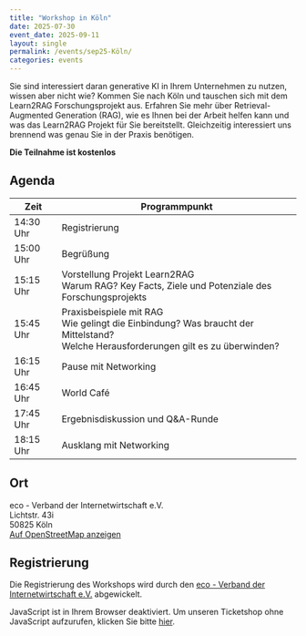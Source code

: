 ```yaml
---
title: "Workshop in Köln"
date: 2025-07-30
event_date: 2025-09-11
layout: single
permalink: /events/sep25-Köln/
categories: events
---
```


Sie sind interessiert daran generative KI in Ihrem Unternehmen zu nutzen, wissen aber nicht wie? Kommen Sie nach Köln und tauschen sich mit dem Learn2RAG Forschungsprojekt aus. Erfahren Sie mehr über Retrieval-Augmented Generation (RAG), wie es Ihnen bei der Arbeit helfen kann und was das Learn2RAG Projekt für Sie bereitstellt. Gleichzeitig interessiert uns brennend was genau Sie in der Praxis benötigen.

**Die Teilnahme ist kostenlos**

## Agenda

<table>
  <thead>
    <tr>
      <th><strong>Zeit</strong></th>
      <th><strong>Programmpunkt</strong></th>
    </tr>
  </thead>
  <tbody>
    <tr>
      <td>14:30 Uhr</td>
      <td>Registrierung</td>
    </tr>
    <tr>
      <td>15:00 Uhr</td>
      <td>Begrüßung</td>
    </tr>
    <tr>
      <td>15:15 Uhr</td>
      <td>Vorstellung Projekt Learn2RAG<br/>Warum RAG? Key Facts, Ziele und Potenziale des Forschungsprojekts</td>
    </tr>
    <tr>
      <td>15:45 Uhr</td>
      <td>Praxisbeispiele mit RAG<br/>Wie gelingt die Einbindung? Was braucht der Mittelstand?<br/>Welche Herausforderungen gilt es zu überwinden?</td>
    </tr>
    <tr>
      <td>16:15 Uhr</td>
      <td>Pause mit Networking</td>
    </tr>
    <tr>
      <td>16:45 Uhr</td>
      <td>World Café</td>
    </tr>
    <tr>
      <td>17:45 Uhr</td>
      <td>Ergebnisdiskussion und Q&amp;A-Runde</td>
    </tr>
    <tr>
      <td>18:15 Uhr</td>
      <td>Ausklang mit Networking</td>
    </tr>
  </tbody>
</table>

## Ort

eco - Verband der Internetwirtschaft e.V.<br/>
Lichtstr. 43i<br/>
50825 Köln<br/>
[Auf OpenStreetMap anzeigen](https://www.openstreetmap.org/way/77488892)

## Registrierung

Die Registrierung des Workshops wird durch den [eco - Verband der Internetwirtschaft e.V.](https://www.eco.de/event/learn2rag-workshop-11092025/) abgewickelt. 

<link rel="stylesheet" type="text/css" href="https://pretix.eu/demo/democon/widget/v2.css">
<script type="text/javascript" src="https://pretix.eu/widget/v2.en.js" async></script>
<pretix-widget event="https://pretix.eu/eco-ev/Learn2RAG-110925/"></pretix-widget>
<noscript>
   <div class="pretix-widget">
        <div class="pretix-widget-info-message">
            JavaScript ist in Ihrem Browser deaktiviert. Um unseren Ticketshop ohne JavaScript aufzurufen, klicken Sie bitte <a target="_blank" rel="noopener" href="https://pretix.eu/eco-ev/Learn2RAG-110925/">hier</a>.
        </div>
    </div>
</noscript>